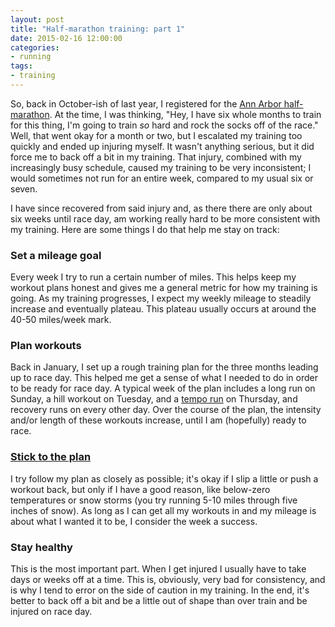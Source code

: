 ```yaml
---
layout: post
title: "Half-marathon training: part 1"
date: 2015-02-16 12:00:00
categories:
- running
tags:
- training
---
```


So, back in October-ish of last year, I registered for the [Ann Arbor half-marathon][aa-marathon-website]. At the time, I was thinking, "Hey, I have six whole months to train for this thing, I'm going to train *so* hard and rock the socks off of the race." Well, that went okay for a month or two, but I escalated my training too quickly and ended up injuring myself. It wasn't anything serious, but it did force me to back off a bit in my training. That injury, combined with my increasingly busy schedule, caused my training to be very inconsistent; I would sometimes not run for an entire week, compared to my usual six or seven.

<!--more-->

I have since recovered from said injury and, as there there are only about six weeks until race day, am working really hard to be more consistent with my training. Here are some things I do that help me stay on track:

### Set a mileage goal
Every week I try to run a certain number of miles. This helps keep my workout plans honest and gives me a general metric for how my training is going. As my training progresses, I expect my weekly mileage to steadily increase and eventually plateau. This plateau usually occurs at around the 40-50 miles/week mark.

### Plan workouts
Back in January, I set up a rough training plan for the three months leading up to race day. This helped me get a sense of what I needed to do in order to be ready for race day. A typical week of the plan includes a long run on Sunday, a hill workout on Tuesday, and a [tempo run][tempo-run-link] on Thursday, and recovery runs on every other day. Over the course of the plan, the intensity and/or length of these workouts increase, until I am (hopefully) ready to race.

### [Stick to the plan][leeroy-video]
I try follow my plan as closely as possible; it's okay if I slip a little or push a workout back, but only if I have a good reason, like below-zero temperatures or snow storms (you try running 5-10 miles through five inches of snow). As long as I can get all my workouts in and my mileage is about what I wanted it to be, I consider the week a success.

### Stay healthy
This is the most important part. When I get injured I usually have to take days or weeks off at a time. This is, obviously, very bad for consistency, and is why I tend to error on the side of caution in my training. In the end, it's better to back off a bit and be a little out of shape than over train and be injured on race day.

[aa-marathon-website]: http://theannarbormarathon.com/
[tempo-run-link]: http://www.runnersworld.com/tag/tempo-run
[leeroy-video]: http://youtu.be/hooKVstzbz0
